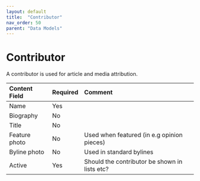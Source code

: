 ```yaml
---
layout: default
title:  "Contributor"
nav_order: 50
parent: "Data Models"
---
```


# Contributor

A contributor is used for article and media attribution.

| Content Field                                   | Required | Comment                          |
|:------------------------------------------------|:---------|:---------------------------------|
| Name                                            | Yes      |                                  |
| Biography                                       | No       |                                  |
| Title                                           | No       |                                  |
| Feature photo                                   | No       | Used when featured (in e.g opinion pieces) |
| Byline photo                                    | No       | Used in standard bylines         |
| Active                                          | Yes      | Should the contributor be shown in lists etc? |

